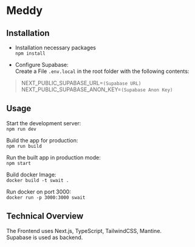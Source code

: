 # Meddy

## Installation
- Installation necessary packages \
  `npm install`


- Configure Supabase: \
  Create a File `.env.local` in the root folder with the following contents:
> NEXT_PUBLIC_SUPABASE_URL=`(Supabase URL)` \
> NEXT_PUBLIC_SUPABASE_ANON_KEY=`(Supabase Anon Key)`

## Usage
Start the development server: \
`npm run dev`

Build the app for production: \
`npm run build`

Run the built app in production mode: \
`npm start`

Build docker Image: \
`docker build -t swait .`

Run docker on port 3000: \
`docker run -p 3000:3000 swait`

## Technical Overview

The Frontend uses Next.js, TypeScript, TailwindCSS, Mantine.\
Supabase is used as backend.